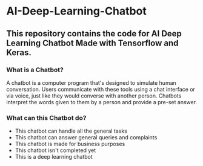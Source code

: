 # AI-Deep-Learning-Chatbot
This repository contains the code for AI Deep Learning Chatbot Made with Tensorflow and Keras.
---
### What is a Chatbot?
A chatbot is a computer program that's designed to simulate human conversation. Users communicate with these tools using a chat interface or via voice, just like they would converse with another person. Chatbots interpret the words given to them by a person and provide a pre-set answer.

### What can this Chatbot do?
- This chatbot can handle all the general tasks
- This chatbot can answer general queries and complaints 
- This chatbot is made for business purposes 
- This chatbot isn't completed yet 
- This is a deep learning chatbot
